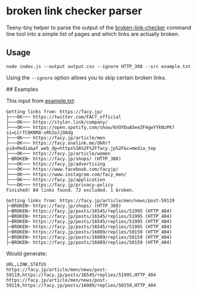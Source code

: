 # broken link checker parser

Teeny-tiny helper to parse the output of the [broken-link-checker](https://github.com/stevenvachon/broken-link-checker) command line tool into a simple list of pages and which links are actually broken.


## Usage

```
node index.js --output output.csv --ignore HTTP_308 --src example.txt
```

Using the `--ignore` option allows you to skip certain broken links.

## Examples

This input from [example.txt](example.txt):
```
Getting links from: https://facy.jp/
├───OK─── https://twitter.com/FACY_official
├───OK─── https://styler.link/company/
├───OK─── https://open.spotify.com/show/6VOYDuA5eeZF4gwYYkNzPK?si=LCrfC0KNR8-xRh2oJjOAdg
├───OK─── https://facy.jp/article/men
├───OK─── https://facy.onelink.me/OkRr?pid=Media&af_web_dp=https%3A%2F%2Ffacy.jp%2F&c=media_top
├───OK─── https://facy.jp/article/women
├─BROKEN─ https://facy.jp/shops/ (HTTP_308)
├───OK─── https://facy.jp/advertising
├───OK─── https://www.facebook.com/facyjp/
├───OK─── https://www.instagram.com/facy_men/
├───OK─── https://facy.jp/application
└───OK─── https://facy.jp/privacy-policy
Finished! 84 links found. 72 excluded. 1 broken.

Getting links from: https://facy.jp/article/men/news/post-59119
├─BROKEN─ https://facy.jp/shops/ (HTTP_308)
├─BROKEN─ https://facy.jp/posts/16545/replies/51995 (HTTP_404)
├─BROKEN─ https://facy.jp/posts/16545/replies/51995 (HTTP_404)
├─BROKEN─ https://facy.jp/posts/16545/replies/51995 (HTTP_404)
├─BROKEN─ https://facy.jp/posts/16545/replies/51995 (HTTP_404)
├─BROKEN─ https://facy.jp/posts/16089/replies/50159 (HTTP_404)
├─BROKEN─ https://facy.jp/posts/16089/replies/50159 (HTTP_404)
├─BROKEN─ https://facy.jp/posts/16089/replies/50159 (HTTP_404)
```

Would generate:
```csv
URL,LINK,STATUS
https://facy.jp/article/men/news/post-59119,https://facy.jp/posts/16545/replies/51995,HTTP_404
https://facy.jp/article/men/news/post-59119,https://facy.jp/posts/16089/replies/50159,HTTP_404

```